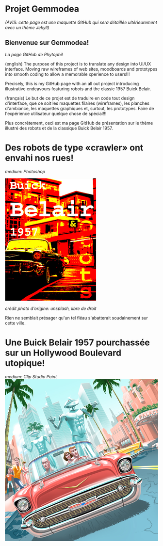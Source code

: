 # Projet Gemmodea

_(AVIS: cette page est une maquette GitHub qui sera détaillée ultérieurement avec un thème Jekyll)_

## Bienvenue sur Gemmodea!
_La page GitHub de Phytophil_

(english) The purpose of this project is to translate any design 
into UI/UX interface. Moving raw wireframes of web sites, 
moodboards and prototypes into smooth coding to allow 
a memorable xperience to users!!! 

Precisely, this is my GitHub 
page with an all out project introducing illustrative 
endeavours featuring robots and the classic 1957 Buick Belair.

(français) Le but de ce projet est de traduire en code tout 
design d'interface, que ce soit les maquettes filaires (wireframes), 
les planches d'ambiance, les maquettes graphiques et, surtout, les prototypes. Faire de 
l'expérience utilisateur quelque chose de spécial!!! 

Plus concrètement, ceci est ma page GitHub de présentation sur 
le thème illustré des robots et de la classique Buick 
Belair 1957.

# Des robots de type «crawler» ont envahi nos rues!

_medium: Photoshop_

![alt text](https://github.com/phytophil/gemmodea.github.io/blob/gh-pages/images/buick-photo-4.jpg)

_crédit photo d'origine: unsplash, libre de droit_

Rien ne semblait présager qu'un tel fléau s'abatterait soudainement sur cette ville.

# Une Buick Belair 1957 pourchassée sur un Hollywood Boulevard utopique!

_medium: Clip Studio Paint_
![alt text](https://github.com/phytophil/gemmodea.github.io/blob/gh-pages/images/chevy-1000.jpg)
